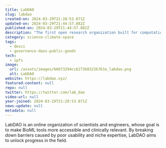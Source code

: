 ```yaml
---
title: LabDAO
slug: labdao
created-on: 2024-03-29T21:28:53.071Z
updated-on: 2024-03-29T21:44:57.882Z
published-on: 2024-03-29T21:44:57.882Z
description: "The first open research organization built for computational life sciences"
category: science-climate-space
tags:
  - desci
  - governance-daos-public-goods
tech:
  - ipfs
image:
  url: /assets/images/66073294cc627368322b763a_labdao.png
  alt: LabDAO
website: https://labdao.xyz/
featured-content: null
repo: null
twitter: https://twitter.com/lab_dao
video-url: null
year-joined: 2024-03-29T21:28:53.071Z
news-update: null
metadata: null
---
```


LabDAO is an online organization of scientists and engineers, whose goal is to make BioML tools more accessible and clinically relevant. By breaking down barriers caused by poor usability and niche expertise, LabDAO aims to unlock progress in the field.
